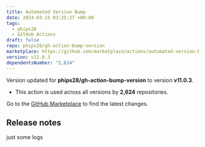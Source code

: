 ```yaml
---
title: Automated Version Bump
date: 2024-03-15 03:25:27 +00:00
tags:
  - phips28
  - GitHub Actions
draft: false
repo: phips28/gh-action-bump-version
marketplace: https://github.com/marketplace/actions/automated-version-bump
version: v11.0.3
dependentsNumber: "2,624"
---
```



Version updated for **phips28/gh-action-bump-version** to version **v11.0.3**.
- This action is used across all versions by **2,624** repositories.

Go to the [GitHub Marketplace](https://github.com/marketplace/actions/automated-version-bump) to find the latest changes.

## Release notes

just some logs
